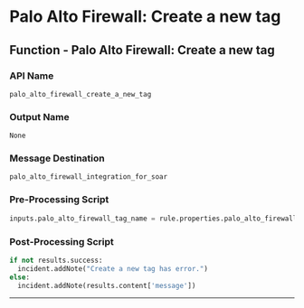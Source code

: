 <!--
    DO NOT MANUALLY EDIT THIS FILE
    THIS FILE IS AUTOMATICALLY GENERATED WITH resilient-sdk codegen
    Generated with resilient-sdk v48.0.4034
-->

# Palo Alto Firewall: Create a new tag

## Function - Palo Alto Firewall: Create a new tag

### API Name
`palo_alto_firewall_create_a_new_tag`

### Output Name
`None`

### Message Destination
`palo_alto_firewall_integration_for_soar`

### Pre-Processing Script
```python
inputs.palo_alto_firewall_tag_name = rule.properties.palo_alto_firewall_tag_name
```

### Post-Processing Script
```python
if not results.success:
  incident.addNote("Create a new tag has error.")
else:
  incident.addNote(results.content['message'])
```

---

